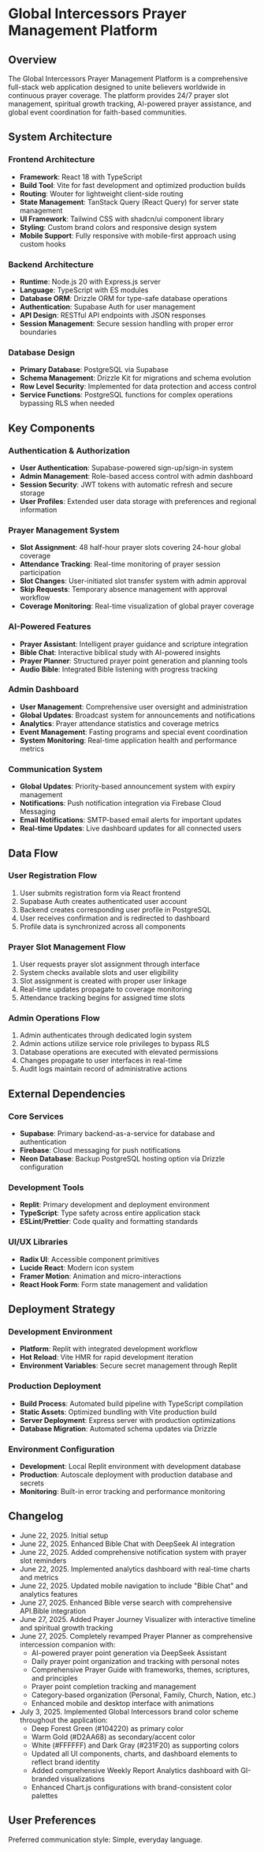 # Global Intercessors Prayer Management Platform

## Overview

The Global Intercessors Prayer Management Platform is a comprehensive full-stack web application designed to unite believers worldwide in continuous prayer coverage. The platform provides 24/7 prayer slot management, spiritual growth tracking, AI-powered prayer assistance, and global event coordination for faith-based communities.

## System Architecture

### Frontend Architecture
- **Framework**: React 18 with TypeScript
- **Build Tool**: Vite for fast development and optimized production builds
- **Routing**: Wouter for lightweight client-side routing
- **State Management**: TanStack Query (React Query) for server state management
- **UI Framework**: Tailwind CSS with shadcn/ui component library
- **Styling**: Custom brand colors and responsive design system
- **Mobile Support**: Fully responsive with mobile-first approach using custom hooks

### Backend Architecture
- **Runtime**: Node.js 20 with Express.js server
- **Language**: TypeScript with ES modules
- **Database ORM**: Drizzle ORM for type-safe database operations
- **Authentication**: Supabase Auth for user management
- **API Design**: RESTful API endpoints with JSON responses
- **Session Management**: Secure session handling with proper error boundaries

### Database Design
- **Primary Database**: PostgreSQL via Supabase
- **Schema Management**: Drizzle Kit for migrations and schema evolution
- **Row Level Security**: Implemented for data protection and access control
- **Service Functions**: PostgreSQL functions for complex operations bypassing RLS when needed

## Key Components

### Authentication & Authorization
- **User Authentication**: Supabase-powered sign-up/sign-in system
- **Admin Management**: Role-based access control with admin dashboard
- **Session Security**: JWT tokens with automatic refresh and secure storage
- **User Profiles**: Extended user data storage with preferences and regional information

### Prayer Management System
- **Slot Assignment**: 48 half-hour prayer slots covering 24-hour global coverage
- **Attendance Tracking**: Real-time monitoring of prayer session participation
- **Slot Changes**: User-initiated slot transfer system with admin approval
- **Skip Requests**: Temporary absence management with approval workflow
- **Coverage Monitoring**: Real-time visualization of global prayer coverage

### AI-Powered Features
- **Prayer Assistant**: Intelligent prayer guidance and scripture integration
- **Bible Chat**: Interactive biblical study with AI-powered insights
- **Prayer Planner**: Structured prayer point generation and planning tools
- **Audio Bible**: Integrated Bible listening with progress tracking

### Admin Dashboard
- **User Management**: Comprehensive user oversight and administration
- **Global Updates**: Broadcast system for announcements and notifications
- **Analytics**: Prayer attendance statistics and coverage metrics
- **Event Management**: Fasting programs and special event coordination
- **System Monitoring**: Real-time application health and performance metrics

### Communication System
- **Global Updates**: Priority-based announcement system with expiry management
- **Notifications**: Push notification integration via Firebase Cloud Messaging
- **Email Notifications**: SMTP-based email alerts for important updates
- **Real-time Updates**: Live dashboard updates for all connected users

## Data Flow

### User Registration Flow
1. User submits registration form via React frontend
2. Supabase Auth creates authenticated user account
3. Backend creates corresponding user profile in PostgreSQL
4. User receives confirmation and is redirected to dashboard
5. Profile data is synchronized across all components

### Prayer Slot Management Flow
1. User requests prayer slot assignment through interface
2. System checks available slots and user eligibility
3. Slot assignment is created with proper user linkage
4. Real-time updates propagate to coverage monitoring
5. Attendance tracking begins for assigned time slots

### Admin Operations Flow
1. Admin authenticates through dedicated login system
2. Admin actions utilize service role privileges to bypass RLS
3. Database operations are executed with elevated permissions
4. Changes propagate to user interfaces in real-time
5. Audit logs maintain record of administrative actions

## External Dependencies

### Core Services
- **Supabase**: Primary backend-as-a-service for database and authentication
- **Firebase**: Cloud messaging for push notifications
- **Neon Database**: Backup PostgreSQL hosting option via Drizzle configuration

### Development Tools
- **Replit**: Primary development and deployment environment
- **TypeScript**: Type safety across entire application stack
- **ESLint/Prettier**: Code quality and formatting standards

### UI/UX Libraries
- **Radix UI**: Accessible component primitives
- **Lucide React**: Modern icon system
- **Framer Motion**: Animation and micro-interactions
- **React Hook Form**: Form state management and validation

## Deployment Strategy

### Development Environment
- **Platform**: Replit with integrated development workflow
- **Hot Reload**: Vite HMR for rapid development iteration
- **Environment Variables**: Secure secret management through Replit

### Production Deployment
- **Build Process**: Automated build pipeline with TypeScript compilation
- **Static Assets**: Optimized bundling with Vite production build
- **Server Deployment**: Express server with production optimizations
- **Database Migration**: Automated schema updates via Drizzle

### Environment Configuration
- **Development**: Local Replit environment with development database
- **Production**: Autoscale deployment with production database and secrets
- **Monitoring**: Built-in error tracking and performance monitoring

## Changelog
- June 22, 2025. Initial setup
- June 22, 2025. Enhanced Bible Chat with DeepSeek AI integration
- June 22, 2025. Added comprehensive notification system with prayer slot reminders
- June 22, 2025. Implemented analytics dashboard with real-time charts and metrics
- June 22, 2025. Updated mobile navigation to include "Bible Chat" and analytics features
- June 27, 2025. Enhanced Bible verse search with comprehensive API.Bible integration
- June 27, 2025. Added Prayer Journey Visualizer with interactive timeline and spiritual growth tracking
- June 27, 2025. Completely revamped Prayer Planner as comprehensive intercession companion with:
  - AI-powered prayer point generation via DeepSeek Assistant
  - Daily prayer point organization and tracking with personal notes
  - Comprehensive Prayer Guide with frameworks, themes, scriptures, and principles
  - Prayer point completion tracking and management
  - Category-based organization (Personal, Family, Church, Nation, etc.)
  - Enhanced mobile and desktop interface with animations
- July 3, 2025. Implemented Global Intercessors brand color scheme throughout the application:
  - Deep Forest Green (#104220) as primary color
  - Warm Gold (#D2AA68) as secondary/accent color
  - White (#FFFFFF) and Dark Gray (#231F20) as supporting colors
  - Updated all UI components, charts, and dashboard elements to reflect brand identity
  - Added comprehensive Weekly Report Analytics dashboard with GI-branded visualizations
  - Enhanced Chart.js configurations with brand-consistent color palettes

## User Preferences

Preferred communication style: Simple, everyday language.